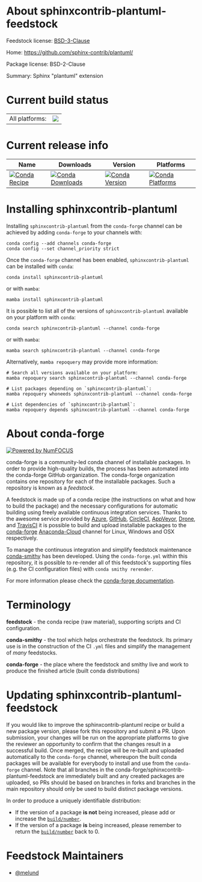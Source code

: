 About sphinxcontrib-plantuml-feedstock
======================================

Feedstock license: [BSD-3-Clause](https://github.com/conda-forge/sphinxcontrib-plantuml-feedstock/blob/main/LICENSE.txt)

Home: https://github.com/sphinx-contrib/plantuml/

Package license: BSD-2-Clause

Summary: Sphinx "plantuml" extension

Current build status
====================


<table><tr><td>All platforms:</td>
    <td>
      <a href="https://dev.azure.com/conda-forge/feedstock-builds/_build/latest?definitionId=19649&branchName=main">
        <img src="https://dev.azure.com/conda-forge/feedstock-builds/_apis/build/status/sphinxcontrib-plantuml-feedstock?branchName=main">
      </a>
    </td>
  </tr>
</table>

Current release info
====================

| Name | Downloads | Version | Platforms |
| --- | --- | --- | --- |
| [![Conda Recipe](https://img.shields.io/badge/recipe-sphinxcontrib--plantuml-green.svg)](https://anaconda.org/conda-forge/sphinxcontrib-plantuml) | [![Conda Downloads](https://img.shields.io/conda/dn/conda-forge/sphinxcontrib-plantuml.svg)](https://anaconda.org/conda-forge/sphinxcontrib-plantuml) | [![Conda Version](https://img.shields.io/conda/vn/conda-forge/sphinxcontrib-plantuml.svg)](https://anaconda.org/conda-forge/sphinxcontrib-plantuml) | [![Conda Platforms](https://img.shields.io/conda/pn/conda-forge/sphinxcontrib-plantuml.svg)](https://anaconda.org/conda-forge/sphinxcontrib-plantuml) |

Installing sphinxcontrib-plantuml
=================================

Installing `sphinxcontrib-plantuml` from the `conda-forge` channel can be achieved by adding `conda-forge` to your channels with:

```
conda config --add channels conda-forge
conda config --set channel_priority strict
```

Once the `conda-forge` channel has been enabled, `sphinxcontrib-plantuml` can be installed with `conda`:

```
conda install sphinxcontrib-plantuml
```

or with `mamba`:

```
mamba install sphinxcontrib-plantuml
```

It is possible to list all of the versions of `sphinxcontrib-plantuml` available on your platform with `conda`:

```
conda search sphinxcontrib-plantuml --channel conda-forge
```

or with `mamba`:

```
mamba search sphinxcontrib-plantuml --channel conda-forge
```

Alternatively, `mamba repoquery` may provide more information:

```
# Search all versions available on your platform:
mamba repoquery search sphinxcontrib-plantuml --channel conda-forge

# List packages depending on `sphinxcontrib-plantuml`:
mamba repoquery whoneeds sphinxcontrib-plantuml --channel conda-forge

# List dependencies of `sphinxcontrib-plantuml`:
mamba repoquery depends sphinxcontrib-plantuml --channel conda-forge
```


About conda-forge
=================

[![Powered by
NumFOCUS](https://img.shields.io/badge/powered%20by-NumFOCUS-orange.svg?style=flat&colorA=E1523D&colorB=007D8A)](https://numfocus.org)

conda-forge is a community-led conda channel of installable packages.
In order to provide high-quality builds, the process has been automated into the
conda-forge GitHub organization. The conda-forge organization contains one repository
for each of the installable packages. Such a repository is known as a *feedstock*.

A feedstock is made up of a conda recipe (the instructions on what and how to build
the package) and the necessary configurations for automatic building using freely
available continuous integration services. Thanks to the awesome service provided by
[Azure](https://azure.microsoft.com/en-us/services/devops/), [GitHub](https://github.com/),
[CircleCI](https://circleci.com/), [AppVeyor](https://www.appveyor.com/),
[Drone](https://cloud.drone.io/welcome), and [TravisCI](https://travis-ci.com/)
it is possible to build and upload installable packages to the
[conda-forge](https://anaconda.org/conda-forge) [Anaconda-Cloud](https://anaconda.org/)
channel for Linux, Windows and OSX respectively.

To manage the continuous integration and simplify feedstock maintenance
[conda-smithy](https://github.com/conda-forge/conda-smithy) has been developed.
Using the ``conda-forge.yml`` within this repository, it is possible to re-render all of
this feedstock's supporting files (e.g. the CI configuration files) with ``conda smithy rerender``.

For more information please check the [conda-forge documentation](https://conda-forge.org/docs/).

Terminology
===========

**feedstock** - the conda recipe (raw material), supporting scripts and CI configuration.

**conda-smithy** - the tool which helps orchestrate the feedstock.
                   Its primary use is in the construction of the CI ``.yml`` files
                   and simplify the management of *many* feedstocks.

**conda-forge** - the place where the feedstock and smithy live and work to
                  produce the finished article (built conda distributions)


Updating sphinxcontrib-plantuml-feedstock
=========================================

If you would like to improve the sphinxcontrib-plantuml recipe or build a new
package version, please fork this repository and submit a PR. Upon submission,
your changes will be run on the appropriate platforms to give the reviewer an
opportunity to confirm that the changes result in a successful build. Once
merged, the recipe will be re-built and uploaded automatically to the
`conda-forge` channel, whereupon the built conda packages will be available for
everybody to install and use from the `conda-forge` channel.
Note that all branches in the conda-forge/sphinxcontrib-plantuml-feedstock are
immediately built and any created packages are uploaded, so PRs should be based
on branches in forks and branches in the main repository should only be used to
build distinct package versions.

In order to produce a uniquely identifiable distribution:
 * If the version of a package **is not** being increased, please add or increase
   the [``build/number``](https://docs.conda.io/projects/conda-build/en/latest/resources/define-metadata.html#build-number-and-string).
 * If the version of a package **is** being increased, please remember to return
   the [``build/number``](https://docs.conda.io/projects/conda-build/en/latest/resources/define-metadata.html#build-number-and-string)
   back to 0.

Feedstock Maintainers
=====================

* [@melund](https://github.com/melund/)

